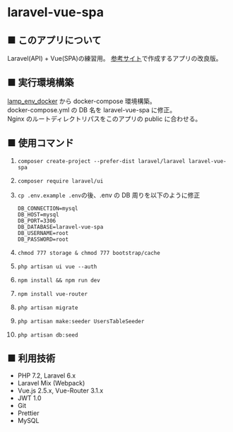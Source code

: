 # laravel-vue-spa

## ■ このアプリについて

Laravel(API) + Vue(SPA)の練習用。
[参考サイト](https://reffect.co.jp/laravel/laravel-vue-router-single-page-application#i-7)で作成するアプリの改良版。

## ■ 実行環境構築

[lamp_env_docker](https://github.com/hal-tech-club/lamp_env_docker) から docker-compose 環境構築。  
docker-compose.yml の DB 名を laravel-vue-spa に修正。  
Nginx のルートディレクトリパスをこのアプリの public に合わせる。

## ■ 使用コマンド

1. `composer create-project --prefer-dist laravel/laravel laravel-vue-spa`
2. `composer require laravel/ui`
3. `cp .env.example .env`の後、.env の DB 周りを以下のように修正

   ```
   DB_CONNECTION=mysql
   DB_HOST=mysql
   DB_PORT=3306
   DB_DATABASE=laravel-vue-spa
   DB_USERNAME=root
   DB_PASSWORD=root
   ```

4. `chmod 777 storage & chmod 777 bootstrap/cache`
5. `php artisan ui vue --auth`
6. `npm install && npm run dev`
7. `npm install vue-router`
8. `php artisan migrate`
9. `php artisan make:seeder UsersTableSeeder`
10. `php artisan db:seed`

## ■ 利用技術

- PHP 7.2, Laravel 6.x
- Laravel Mix (Webpack)
- Vue.js 2.5.x, Vue-Router 3.1.x
- JWT 1.0
- Git
- Prettier
- MySQL
